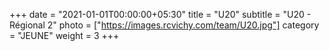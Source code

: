 +++
date = "2021-01-01T00:00:00+05:30"
title = "U20"
subtitle = "U20 - Régional 2"
photo = ["https://images.rcvichy.com/team/U20.jpg"]
category = "JEUNE"
weight = 3
+++ 

